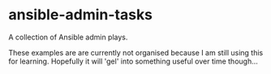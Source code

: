 # ansible-admin-tasks
A collection of Ansible admin plays.

These examples are are currently not organised because I am still using this for learning.  Hopefully it will 'gel' into something useful over time though...
